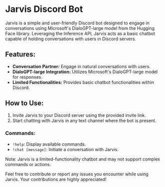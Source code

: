 # Jarvis Discord Bot

Jarvis is a simple and user-friendly Discord bot designed to engage in conversations using Microsoft's DialoGPT-large model from the Hugging Face library. Leveraging the Inference API, Jarvis acts as a basic chatbot capable of holding conversations with users in Discord servers.

## Features:
- **Conversation Partner:** Engage in natural conversations with users.
- **DialoGPT-large Integration:** Utilizes Microsoft's DialoGPT-large model for responses.
- **Limited Functionalities:** Provides basic chatbot functionalities within Discord.

## How to Use:
1. Invite Jarvis to your Discord server using the provided invite link.
2. Start chatting with Jarvis in any text channel where the bot is present.

### Commands:
- `!help`: Display available commands.
- `!chat [message]`: Initiate a conversation with Jarvis.

Note: Jarvis is a limited-functionality chatbot and may not support complex commands or actions.

Feel free to contribute or report any issues you encounter while using Jarvis. Your contributions are highly appreciated!
